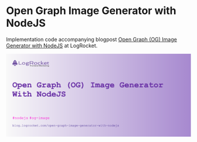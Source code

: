 # Open Graph Image Generator with NodeJS

Implementation code accompanying blogpost [Open Graph (OG) Image Generator with NodeJS](https://blog.logrocket.com/open-graph-og-image-generator-with-nodejs) at LogRocket.


![Generated OG Image Preview](./ogimagepreview.png)
